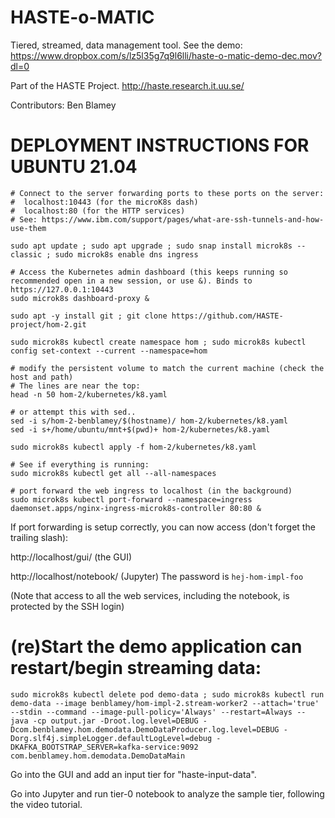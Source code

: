 # HASTE-o-MATIC

Tiered, streamed, data management tool.
See the demo:
https://www.dropbox.com/s/lz5l35g7q9l6lli/haste-o-matic-demo-dec.mov?dl=0

Part of the HASTE Project. http://haste.research.it.uu.se/

Contributors: Ben Blamey


# DEPLOYMENT INSTRUCTIONS FOR UBUNTU 21.04

```
# Connect to the server forwarding ports to these ports on the server:
#  localhost:10443 (for the microK8s dash)
#  localhost:80 (for the HTTP services)
# See: https://www.ibm.com/support/pages/what-are-ssh-tunnels-and-how-use-them

sudo apt update ; sudo apt upgrade ; sudo snap install microk8s --classic ; sudo microk8s enable dns ingress

# Access the Kubernetes admin dashboard (this keeps running so recommended open in a new session, or use &). Binds to https://127.0.0.1:10443 
sudo microk8s dashboard-proxy &

sudo apt -y install git ; git clone https://github.com/HASTE-project/hom-2.git

sudo microk8s kubectl create namespace hom ; sudo microk8s kubectl config set-context --current --namespace=hom

# modify the persistent volume to match the current machine (check the host and path)
# The lines are near the top:
head -n 50 hom-2/kubernetes/k8.yaml

# or attempt this with sed..
sed -i s/hom-2-benblamey/$(hostname)/ hom-2/kubernetes/k8.yaml
sed -i s+/home/ubuntu/mnt+$(pwd)+ hom-2/kubernetes/k8.yaml

sudo microk8s kubectl apply -f hom-2/kubernetes/k8.yaml

# See if everything is running:
sudo microk8s kubectl get all --all-namespaces

# port forward the web ingress to localhost (in the background)
sudo microk8s kubectl port-forward --namespace=ingress daemonset.apps/nginx-ingress-microk8s-controller 80:80 &

```

If port forwarding is setup correctly, you can now access (don't forget the trailing slash):

http://localhost/gui/ (the GUI)

http://localhost/notebook/ (Jupyter) The password is `hej-hom-impl-foo`

(Note that access to all the web services, including the notebook, is protected by the SSH login)

# (re)Start the demo application can restart/begin streaming data:
```
sudo microk8s kubectl delete pod demo-data ; sudo microk8s kubectl run demo-data --image benblamey/hom-impl-2.stream-worker2 --attach='true' --stdin --command --image-pull-policy='Always' --restart=Always -- java -cp output.jar -Droot.log.level=DEBUG -Dcom.benblamey.hom.demodata.DemoDataProducer.log.level=DEBUG -Dorg.slf4j.simpleLogger.defaultLogLevel=debug -DKAFKA_BOOTSTRAP_SERVER=kafka-service:9092 com.benblamey.hom.demodata.DemoDataMain
```

Go into the GUI and add an input tier for "haste-input-data".

Go into Jupyter and run tier-0 notebook to analyze the sample tier, following the video tutorial.




